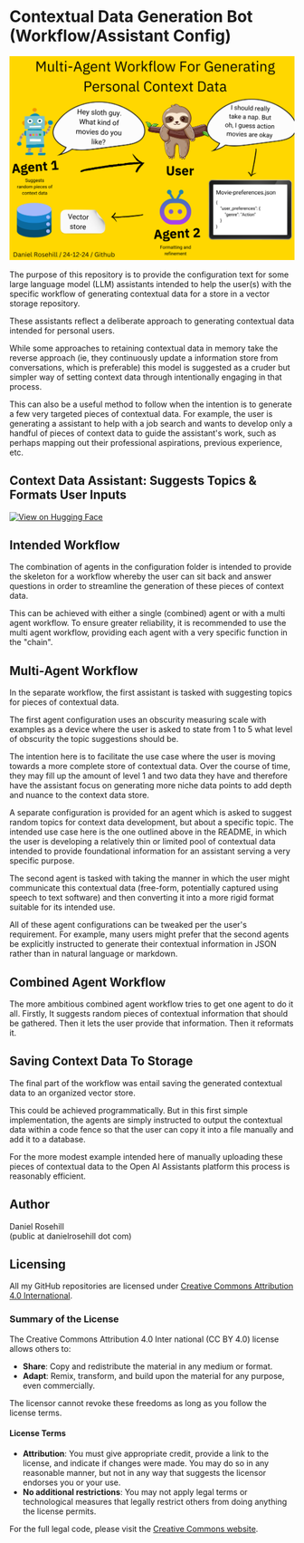 # Contextual Data Generation Bot (Workflow/Assistant Config)

![alt text](graphics/diagram.png)

The purpose of this repository is to provide the configuration text for some large language model (LLM) assistants intended to help the user(s) with the specific workflow of generating contextual data for a store in a vector storage repository. 

These assistants reflect a deliberate approach to generating contextual data intended for personal users. 

While some approaches to retaining contextual data in memory take the reverse approach (ie, they continuously update a information store from conversations, which is preferable) this model is suggested as a cruder but simpler way of setting context data through intentionally engaging in that process. 

This can also be a useful method to follow when the intention is to generate a few very targeted pieces of contextual data. For example, the user is generating a assistant to help with a job search and wants to develop only a handful of pieces of context data to guide the assistant's work, such as perhaps mapping out their professional aspirations, previous experience, etc. 

## Context Data Assistant: Suggests Topics & Formats User Inputs

[![View on Hugging Face](https://img.shields.io/badge/View%20on-Hugging%20Face-ff9b34?style=for-the-badge&logo=huggingface&logoColor=white)](https://hf.co/chat/assistant/676a9f67f5594e379529ff32)

## Intended Workflow

The combination of agents in the configuration folder is intended to provide the skeleton for a workflow whereby the user can sit back and answer questions in order to streamline the generation of these pieces of context data. 

This can be achieved with either a single (combined) agent or with a multi agent workflow. To ensure greater reliability, it is recommended to use the multi agent workflow, providing each agent with a very specific function in the "chain". 

## Multi-Agent Workflow

In the separate workflow, the first assistant is tasked with suggesting topics for pieces of contextual data. 

The first agent configuration uses an obscurity measuring scale with examples as a device where the user is asked to state from 1 to 5 what level of obscurity the topic suggestions should be. 

The intention here is to facilitate the use case where the user is moving towards a more complete store of contextual data. Over the course of time, they may fill up the amount of level 1 and two data they have and therefore have the assistant focus on generating more niche data points to add depth and nuance to the context data store.  

A separate configuration is provided for an agent which is asked to suggest random topics for context data development, but about a specific topic. The intended use case here is the one outlined above in the README, in which the user is developing a relatively thin or limited pool of contextual data intended to provide foundational information for an assistant serving a very specific purpose. 

The second agent is tasked with taking the manner in which the user might communicate this contextual data (free-form, potentially captured using speech to text software) and then converting it into a more rigid format suitable for its intended use. 

All of these agent configurations can be tweaked per the user's requirement. For example, many users might prefer that the second agents be explicitly instructed to generate their contextual information in JSON rather than in natural language or markdown. 

## Combined Agent Workflow

The more ambitious combined agent workflow tries to get one agent to do it all. Firstly, It suggests random pieces of contextual information that should be gathered. Then it lets the user provide that information. Then it reformats it. 

## Saving Context Data To Storage

The final part of the workflow was entail saving the generated contextual data to an organized vector store. 

This could be achieved programmatically. But in this first simple implementation, the agents are simply instructed to output the contextual data within a code fence so that the user can copy it into a file manually and add it to a database. 

For the more modest example intended here of manually uploading these pieces of contextual data to the Open AI Assistants platform this process is reasonably efficient. 

## Author

Daniel Rosehill  
(public at danielrosehill dot com)

## Licensing

All my GitHub repositories are licensed under [Creative Commons Attribution 4.0 International](https://creativecommons.org/licenses/by/4.0/).

### Summary of the License
The Creative Commons Attribution 4.0 Inter national (CC BY 4.0) license allows others to:
- **Share**: Copy and redistribute the material in any medium or format.
- **Adapt**: Remix, transform, and build upon the material for any purpose, even commercially.

The licensor cannot revoke these freedoms as long as you follow the license terms.

#### License Terms
- **Attribution**: You must give appropriate credit, provide a link to the license, and indicate if changes were made. You may do so in any reasonable manner, but not in any way that suggests the licensor endorses you or your use.
- **No additional restrictions**: You may not apply legal terms or technological measures that legally restrict others from doing anything the license permits.

For the full legal code, please visit the [Creative Commons website](https://creativecommons.org/licenses/by/4.0/legalcode).
